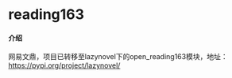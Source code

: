 # reading163

#### 介绍
网易文鼎，项目已转移至lazynovel下的open_reading163模块，地址：https://pypi.org/project/lazynovel/
